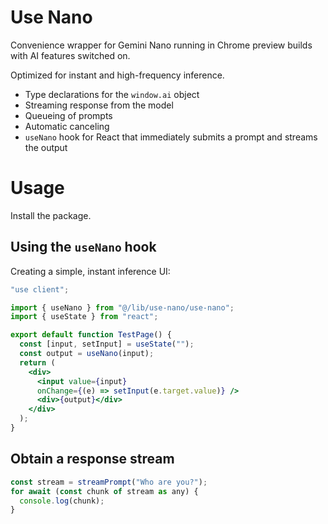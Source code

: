 # Use Nano
Convenience wrapper for Gemini Nano running in Chrome preview builds with AI features switched on.

Optimized for instant and high-frequency inference.

- Type declarations for the  `window.ai` object
- Streaming response from the model
- Queueing of prompts 
- Automatic canceling
- `useNano` hook for React that immediately submits a prompt and streams the output

# Usage

Install the package. 

## Using the `useNano` hook
Creating a simple, instant inference UI:

```jsx
"use client";

import { useNano } from "@/lib/use-nano/use-nano";
import { useState } from "react";

export default function TestPage() {
  const [input, setInput] = useState("");
  const output = useNano(input);
  return (
    <div>
      <input value={input} 
      onChange={(e) => setInput(e.target.value)} />
      <div>{output}</div>
    </div>
  );
}
```

## Obtain a response stream 

```js
const stream = streamPrompt("Who are you?");
for await (const chunk of stream as any) {
  console.log(chunk);
}
```
